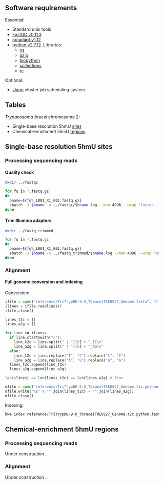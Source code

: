 
## Software requirements

Essential:
- Standard unix tools
- [FastQC v0.11.3](https://www.bioinformatics.babraham.ac.uk/projects/fastqc/)
- [cutadapt v1.12](http://cutadapt.readthedocs.io/en/stable/guide.html)
- [python v2.7.12](https://www.python.org/). Libraries:
  - [os](https://docs.python.org/2/library/os.html)
  - [gzip](https://docs.python.org/2/library/gzip.html)
  - [biopython](http://biopython.org/)
  - [collections](https://docs.python.org/2/library/collections.html)
  - [re](https://docs.python.org/2/library/re.html)

Optional:
- [slurm](https://slurm.schedmd.com/overview.html) cluster job scheduling system



## Tables

*Trypanosoma brucei* chromosome 2:

- Single-base resolution 5hmU [sites](Tryp_chr2_5hmUsites.bed)
- Chemical-enrichment 5hmU [regions](Tryp_chr2_5hmUregions.bed)



## Single-base resolution 5hmU sites

### Processing sequencing reads

#### Quality check

```bash
mkdir ../fastqc

for fq in *.fastq.gz
do
  bname=${fq%_L001_R1_001.fastq.gz}
  sbatch -J $bname -o ../fastqc/$bname.log --mem 4096 --wrap "fastqc --noextract --nogroup -q -o ../fastqc $fq"
done
```

#### Trim Illumina adaptors

```bash
mkdir ../fastq_trimmed

for fq in *.fastq.gz
do
  bname=${fq%_L001_R1_001.fastq.gz}
  sbatch -J $bname -o ../fastq_trimmed/$bname.log --mem 4096 --wrap "cutadapt -a AGATCGGAAGAGC -m 15 -q 20 -o ../fastq_trimmed/$fq $fq > ../fastq_trimmed/$bname.txt"
done
```


### Alignment

#### Full genome conversion and indexing

Conversion:

```python
ifile = open("reference/TriTrypDB-9.0_TbruceiTREU927_Genome.fasta", "r")
ilines = ifile.readlines()
ifile.close()

lines_t2c = []
lines_a2g = []

for line in ilines:
  if line.startswith(">"):
    line_t2c = line.split(" | ")[0] + "_TC\n"
    line_a2g = line.split(" | ")[0] + "_AG\n"
  else:
    line_t2c = line.replace("T", "C").replace("t", "C")
    line_a2g = line.replace("A", "G").replace("a", "G")
  lines_t2c.append(line_t2c)
  lines_a2g.append(line_a2g)

len(ilines) == len(lines_t2c) == len(lines_a2g) # True

ofile = open("reference/TriTrypDB-9.0_TbruceiTREU927_Genome.t2c.python.fasta", "w")
ofile.write("%s" % "".join(lines_t2c) + "".join(lines_a2g))
ofile.close()
```

Indexing:

```bash
bwa index reference/TriTrypDB-9.0_TbruceiTREU927_Genome.t2c.python.fasta
```


## Chemical-enrichment 5hmU regions

### Processing sequencing reads

Under construction ..

### Alignment

Under construction ..

